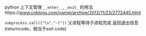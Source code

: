 python 上下文管理 `__enter__`, `_exit_` 的用法https://www.cnblogs.com/vamei/archive/2012/11/23/2772445.html

`subprocess.call(["ls","-l"])`
父进程等待子进程完成
返回退出信息(returncode，相当于exit code)
